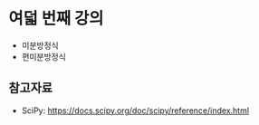 # 여덟 번째 강의 

* 미분방정식
* 편미분방정식

## 참고자료
* SciPy: https://docs.scipy.org/doc/scipy/reference/index.html

